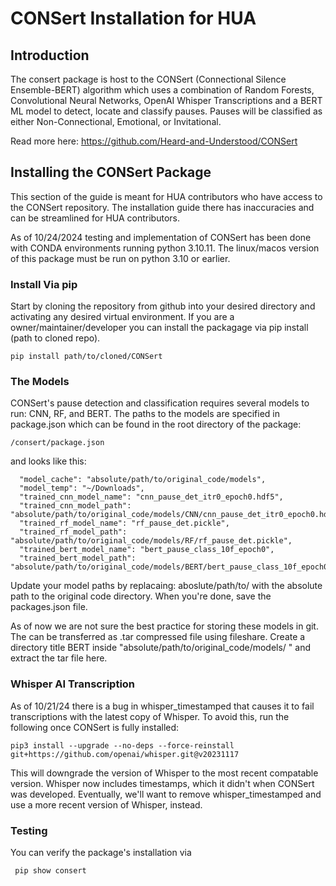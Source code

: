 # CONSert Installation for HUA

## Introduction

The consert package is host to the CONSert (Connectional Silence Ensemble-BERT) algorithm which uses a combination of Random Forests, Convolutional Neural Networks, OpenAI Whisper Transcriptions and a BERT ML model to detect, locate and classify pauses. Pauses will be classified as either Non-Connectional, Emotional, or Invitational. 

Read more here: https://github.com/Heard-and-Understood/CONSert

## Installing the CONSert Package

This section of the guide is meant for HUA contributors who have access to the CONSert repository. The installation guide there has inaccuracies and can be streamlined for HUA contributors. 

As of 10/24/2024 testing and implementation of CONSert has been done with CONDA environments running python 3.10.11. The linux/macos version of this package must be run on python 3.10 or earlier. 

### Install Via pip

Start by cloning the repository from github into your desired directory and activating any desired virtual environment.
If you are a owner/maintainer/developer you can install the packagage via pip install (path to cloned repo).

```
pip install path/to/cloned/CONSert
```

### The Models

CONSert's pause detection and classification requires several models to run: CNN, RF, and BERT. The paths to the models are specified in package.json which can be found in the root directory of the package:
```
/consert/package.json
```
and looks like this:

```
  "model_cache": "absolute/path/to/original_code/models",
  "model_temp": "~/Downloads",
  "trained_cnn_model_name": "cnn_pause_det_itr0_epoch0.hdf5",
  "trained_cnn_model_path": "absolute/path/to/original_code/models/CNN/cnn_pause_det_itr0_epoch0.hdf5",
  "trained_rf_model_name": "rf_pause_det.pickle",
  "trained_rf_model_path": "absolute/path/to/original_code/models/RF/rf_pause_det.pickle",
  "trained_bert_model_name": "bert_pause_class_10f_epoch0",
  "trained_bert_model_path": "absolute/path/to/original_code/models/BERT/bert_pause_class_10f_epoch0"
```

Update your model paths by replacaing: aboslute/path/to/ with the absolute path to the original code directory. When you're done, save the packages.json file.

As of now we are not sure the best practice for storing these models in git. The can be transferred as .tar compressed file using fileshare. Create a directory title BERT inside "absolute/path/to/original_code/models/ " and extract the tar file here.

### Whisper AI Transcription

As of 10/21/24 there is a bug in whisper_timestamped that causes it to fail transcriptions with the latest copy of Whisper. To avoid this, run the following once CONSert is fully installed:

```
pip3 install --upgrade --no-deps --force-reinstall git+https://github.com/openai/whisper.git@v20231117

```
This will downgrade the version of Whisper to the most recent compatable version. Whisper now includes timestamps, which it didn't when CONSert was developed. Eventually, we'll want to remove whisper_timestamped and use a more recent version of Whisper, instead.

### Testing 

You can verify the package's installation via
````
 pip show consert
````



